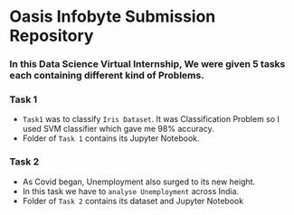 # Oasis Infobyte Submission Repository

### In this Data Science Virtual Internship, We were given 5 tasks each containing different kind of Problems.

### Task 1
- `Task1` was to classify `Iris Dataset`. It was Classification Problem so I used SVM classifier which gave me 98% accuracy.
- Folder of `Task 1` contains its Jupyter Notebook.

### Task 2
- As Covid began, Unemployment also surged to its new height.
- In this task we have to `analyse Unemployment` across India.
- Folder of `Task 2` contains its dataset and Jupyter Notebook
